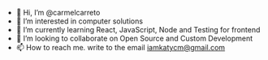 - 👋 Hi, I’m @carmelcarreto
- 👀 I’m interested in computer solutions
- 🌱 I’m currently learning React, JavaScript, Node and Testing for frontend
- 💞️ I’m looking to collaborate on Open Source and Custom Development
- 📫 How to reach me. write to the email iamkatycm@gmail.com

<!---
carmelcarreto/carmelcarreto is a ✨ special ✨ repository because its `README.md` (this file) appears on your GitHub profile.
You can click the Preview link to take a look at your changes.
--->
